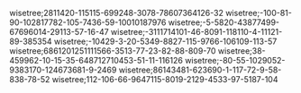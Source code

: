 wisetree;2811420-115115-699248-3078-78607364126-32
wisetree;-100-81-90-102817782-105-7436-59-10010187976
wisetree;-5-5820-43877499-67696014-29113-57-16-47
wisetree;-3111714101-46-8091-118110-4-11121-89-385354
wisetree;-10429-3-20-5349-8827-115-9766-106109-113-57
wisetree;6861201251111566-3513-77-23-82-88-809-70
wisetree;38-459962-10-15-35-648712710453-51-11-116126
wisetree;-80-55-1029052-9383170-124673681-9-2469
wisetree;86143481-623690-1-117-72-9-58-838-78-52
wisetree;112-106-66-9647115-8019-2129-4533-97-5187-104
